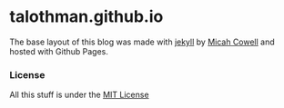# talothman.github.io
The base layout of this blog was made with [jekyll](http://jekyllrb.com) by [Micah Cowell](http://unsacred.com/) and hosted with Github Pages.

### License
All this stuff is under the [MIT License](https://raw.githubusercontent.com/getmicah/getmicah.github.io/master/LICENSE)
